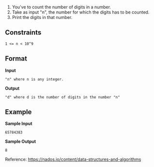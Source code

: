 
1. You've to count the number of digits in a number.
2. Take as input "n", the number for which the digits has to be counted.
3. Print the digits in that number.

## Constraints

```
1 <= n < 10^9
```

## Format

**Input**

```
"n" where n is any integer.
```

**Output**
```
"d" where d is the number of digits in the number "n"
```

## Example

**Sample Input**
```  
65784383
```  

**Sample Output**
```  
8
```  
Reference: https://nados.io/content/data-structures-and-algorithms